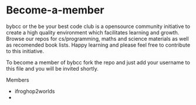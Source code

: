 # Become-a-member
bybcc or the be your best code club is a opensource community initiative to create a high quality environment which facilitates learning and growth. Browse our repos for cs/programming, maths and science materials as well as recomended book lists. Happy learning and please feel free to contribute to this initiative.

To become a member of bybcc fork the repo and just add your username to this file and you will be invited shortly.

Members
- ifroghop2worlds
-
